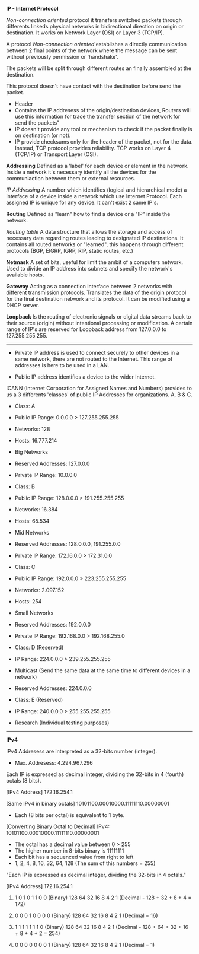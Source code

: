 **IP - Internet Protocol**

*Non-connection oriented* protocol it transfers switched packets through differents linkeds physical networks in bidirectional direction on origin or destination. It works on Network Layer (OSI) or Layer 3 (TCP/IP). 

A protocol *Non-connection oriented* establishes a directly communication between 2 final points of the network where the message can be sent without previously permission or 'handshake'. 

The packets will be split through different routes an finally assembled at the destination. 

This protocol doesn't have contact with the destination before send the packet. 

- Header 
-    Contains the IP addresess of the origin/destination devices, Routers will use this information for trace the transfer section of the network for send the packets"
-    IP doesn't provide any tool or mechanism to check if the packet finally is on destination (or not). 
-    IP provide checksums only for the header of the packet, not for the data. Instead, TCP protocol provides reliability. TCP works on Layer 4 (TCP/IP) or Transport Layer (OSI). 

**Addressing**
Defined as a 'label' for each device or element in the network. 
Inside a network it's necessary identify all the devices for the communiaction between them or external resources.

*IP Addressing* 
A number which identifies (logical and hierarchical mode) a interface of a device inside a network which use Internet Protocol. 
Each assigned IP is unique for any device. It can't exist 2 same IP's. 

**Routing**
Defined as "learn" how to find a device or a "IP" inside the network. 

*Routing table*
A data structure that allows the storage and access of necessary data regarding routes leading to designated IP destinations. 
It contains all routed networks or "learned", this happens through different protocols (BGP, EIGRP, IGRP, RIP, static routes, etc.)

**Netmask**
A set of bits, useful for limit the ambit of a computers network. 
Used to divide an IP address into subnets and specify the network's available hosts. 

**Gateway**
Acting as a connection interface between 2 networks with different transmission protocols. Translates the data of the origin protocol for the final destination network and its protocol. 
It can be modified using a DHCP server. 

**Loopback**
Is the routing of electronic signals or digital data streams back to their source (origin) without intentional processing or modification.
A certain range of IP's are reserved for Loopback address from 127.0.0.0 to 127.255.255.255.


------------------------------------------------------------

- Private IP address is used to connect securely to other devices in a same network, there are not routed to the Internet. This range of addresses is here to be used in a LAN.


- Public IP address identifies a device to the wider Internet.

ICANN (Internet Corporation for Assigned Names and Numbers) provides to us a 3 differents 'classes' of public IP Addresses for organizations.
A, B & C.   

- Class: A 
- Public IP Range: 0.0.0.0 > 127.255.255.255 
- Networks: 128
- Hosts: 16.777.214
- Big Networks
- Reserved Addresses: 127.0.0.0
- Private IP Range: 10.0.0.0

- Class: B 
- Public IP Range: 128.0.0.0 > 191.255.255.255
- Networks: 16.384
- Hosts: 65.534
- Mid Networks
- Reserved Addresses: 128.0.0.0, 191.255.0.0
- Private IP Range: 172.16.0.0 > 172.31.0.0

- Class: C
- Public IP Range: 192.0.0.0 > 223.255.255.255
- Networks: 2.097.152
- Hosts: 254 
- Small Networks
- Reserved Addresses: 192.0.0.0
- Private IP Range: 192.168.0.0 > 192.168.255.0

- Class: D (Reserved)
- IP Range: 224.0.0.0 > 239.255.255.255
- Multicast (Send the same data at the same time to different devices in a network)
- Reserved Addresses: 224.0.0.0

- Class: E (Reserved)
- IP Range: 240.0.0.0 > 255.255.255.255
- Research (Individual testing purposes)


------------------------------------------------------------


**IPv4**

IPv4 Addresess are interpreted as a 32-bits number (integer). 
- Max. Addresess: 4.294.967.296

Each IP is expressed as decimal integer, dividing the 32-bits in 4 (fourth) octals (8 bits). 

[IPv4 Address]
172.16.254.1

[Same IPv4 in binary octals]
10101100.00010000.11111110.00000001
- Each (8 bits per octal) is equivalent to 1 byte. 

[Converting Binary Octal to Decimal]
IPv4: 10101100.00010000.11111110.00000001
- The octal has a decimal value between 0 > 255
- The higher number in 8-bits binary is 11111111
- Each bit has a sequenced value from right to left 
-    1, 2, 4, 8, 16, 32, 64, 128 (The sum of this numbers = 255)

"Each IP is expressed as decimal integer, dividing the 32-bits in 4 octals."

[IPv4 Address]
172.16.254.1

1.  1   0   1   0   1   1   0   0 (Binary)
    128 64  32  16  8   4   2   1 (Decimal - 128 + 32 + 8 + 4 = 172)

2.  0   0   0   1   0   0   0   0 (Binary)
    128 64  32  16  8   4   2   1 (Decimal = 16)

3.  1   1   1   1   1   1   1   0 (Binary)
    128 64  32  16  8   4   2   1 (Decimal - 128 + 64 + 32 + 16 + 8 + 4 + 2 = 254)

4.  0   0   0   0   0   0   0   1 (Binary)
    128 64  32  16  8   4   2   1 (Decimal = 1)